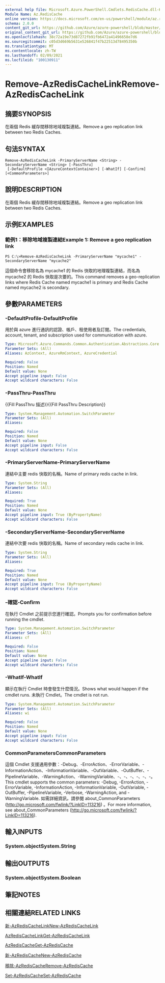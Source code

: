 ```yaml
---
external help file: Microsoft.Azure.PowerShell.Cmdlets.RedisCache.dll-Help.xml
Module Name: Az.RedisCache
online version: https://docs.microsoft.com/en-us/powershell/module/az.rediscache/remove-azrediscachelink
schema: 2.0.0
content_git_url: https://github.com/Azure/azure-powershell/blob/master/src/RedisCache/RedisCache/help/Remove-AzRedisCacheLink.md
original_content_git_url: https://github.com/Azure/azure-powershell/blob/master/src/RedisCache/RedisCache/help/Remove-AzRedisCacheLink.md
ms.openlocfilehash: 38c72a19e73d87272fb91fb6472a41496658e7d6
ms.sourcegitcommit: c05d3d669b5631e526841f47b22513d78495350b
ms.translationtype: MT
ms.contentlocale: zh-TW
ms.lasthandoff: 02/09/2021
ms.locfileid: "100130911"
---
```

# <span data-ttu-id="1bd74-101">Remove-AzRedisCacheLink</span><span class="sxs-lookup"><span data-stu-id="1bd74-101">Remove-AzRedisCacheLink</span></span>

## <span data-ttu-id="1bd74-102">摘要</span><span class="sxs-lookup"><span data-stu-id="1bd74-102">SYNOPSIS</span></span>
<span data-ttu-id="1bd74-103">在兩個 Redis 緩存間移除地域複製連結。</span><span class="sxs-lookup"><span data-stu-id="1bd74-103">Remove a geo replication link between two Redis Caches.</span></span>

## <span data-ttu-id="1bd74-104">句法</span><span class="sxs-lookup"><span data-stu-id="1bd74-104">SYNTAX</span></span>

```
Remove-AzRedisCacheLink -PrimaryServerName <String> -SecondaryServerName <String> [-PassThru]
 [-DefaultProfile <IAzureContextContainer>] [-WhatIf] [-Confirm] [<CommonParameters>]
```

## <span data-ttu-id="1bd74-105">說明</span><span class="sxs-lookup"><span data-stu-id="1bd74-105">DESCRIPTION</span></span>
<span data-ttu-id="1bd74-106">在兩個 Redis 緩存間移除地域複製連結。</span><span class="sxs-lookup"><span data-stu-id="1bd74-106">Remove a geo replication link between two Redis Caches.</span></span>

## <span data-ttu-id="1bd74-107">示例</span><span class="sxs-lookup"><span data-stu-id="1bd74-107">EXAMPLES</span></span>

### <span data-ttu-id="1bd74-108">範例1：移除地域複製連結</span><span class="sxs-lookup"><span data-stu-id="1bd74-108">Example 1: Remove a geo replication link</span></span>
```
PS C:\>Remove-AzRedisCacheLink -PrimaryServerName "mycache1" -SecondaryServerName "mycache2"
```

<span data-ttu-id="1bd74-109">這個命令會移除名為 mycache1 的 Redis 快取的地理複製連結，而名為 mycache2 的 Redis 快取是次要的。</span><span class="sxs-lookup"><span data-stu-id="1bd74-109">This command removes a geo-replication links where Redis Cache named mycache1 is primary and Redis Cache named mycache2 is secondary.</span></span>

## <span data-ttu-id="1bd74-110">參數</span><span class="sxs-lookup"><span data-stu-id="1bd74-110">PARAMETERS</span></span>

### <span data-ttu-id="1bd74-111">-DefaultProfile</span><span class="sxs-lookup"><span data-stu-id="1bd74-111">-DefaultProfile</span></span>
<span data-ttu-id="1bd74-112">用於與 azure 進行通訊的認證、帳戶、租使用者及訂閱。</span><span class="sxs-lookup"><span data-stu-id="1bd74-112">The credentials, account, tenant, and subscription used for communication with azure.</span></span>

```yaml
Type: Microsoft.Azure.Commands.Common.Authentication.Abstractions.Core.IAzureContextContainer
Parameter Sets: (All)
Aliases: AzContext, AzureRmContext, AzureCredential

Required: False
Position: Named
Default value: None
Accept pipeline input: False
Accept wildcard characters: False
```

### <span data-ttu-id="1bd74-113">-PassThru</span><span class="sxs-lookup"><span data-stu-id="1bd74-113">-PassThru</span></span>
<span data-ttu-id="1bd74-114">{{Fill PassThru 描述}}</span><span class="sxs-lookup"><span data-stu-id="1bd74-114">{{Fill PassThru Description}}</span></span>

```yaml
Type: System.Management.Automation.SwitchParameter
Parameter Sets: (All)
Aliases:

Required: False
Position: Named
Default value: None
Accept pipeline input: False
Accept wildcard characters: False
```

### <span data-ttu-id="1bd74-115">-PrimaryServerName</span><span class="sxs-lookup"><span data-stu-id="1bd74-115">-PrimaryServerName</span></span>
<span data-ttu-id="1bd74-116">連結中主要 redis 快取的名稱。</span><span class="sxs-lookup"><span data-stu-id="1bd74-116">Name of primary redis cache in link.</span></span>

```yaml
Type: System.String
Parameter Sets: (All)
Aliases:

Required: True
Position: Named
Default value: None
Accept pipeline input: True (ByPropertyName)
Accept wildcard characters: False
```

### <span data-ttu-id="1bd74-117">-SecondaryServerName</span><span class="sxs-lookup"><span data-stu-id="1bd74-117">-SecondaryServerName</span></span>
<span data-ttu-id="1bd74-118">連結中次要 redis 快取的名稱。</span><span class="sxs-lookup"><span data-stu-id="1bd74-118">Name of secondary redis cache in link.</span></span>

```yaml
Type: System.String
Parameter Sets: (All)
Aliases:

Required: True
Position: Named
Default value: None
Accept pipeline input: True (ByPropertyName)
Accept wildcard characters: False
```

### <span data-ttu-id="1bd74-119">-確認</span><span class="sxs-lookup"><span data-stu-id="1bd74-119">-Confirm</span></span>
<span data-ttu-id="1bd74-120">在執行 Cmdlet 之前提示您進行確認。</span><span class="sxs-lookup"><span data-stu-id="1bd74-120">Prompts you for confirmation before running the cmdlet.</span></span>

```yaml
Type: System.Management.Automation.SwitchParameter
Parameter Sets: (All)
Aliases: cf

Required: False
Position: Named
Default value: None
Accept pipeline input: False
Accept wildcard characters: False
```

### <span data-ttu-id="1bd74-121">-WhatIf</span><span class="sxs-lookup"><span data-stu-id="1bd74-121">-WhatIf</span></span>
<span data-ttu-id="1bd74-122">顯示在執行 Cmdlet 時會發生什麼情況。</span><span class="sxs-lookup"><span data-stu-id="1bd74-122">Shows what would happen if the cmdlet runs.</span></span>
<span data-ttu-id="1bd74-123">未執行 Cmdlet。</span><span class="sxs-lookup"><span data-stu-id="1bd74-123">The cmdlet is not run.</span></span>

```yaml
Type: System.Management.Automation.SwitchParameter
Parameter Sets: (All)
Aliases: wi

Required: False
Position: Named
Default value: None
Accept pipeline input: False
Accept wildcard characters: False
```

### <span data-ttu-id="1bd74-124">CommonParameters</span><span class="sxs-lookup"><span data-stu-id="1bd74-124">CommonParameters</span></span>
<span data-ttu-id="1bd74-125">這個 Cmdlet 支援通用參數：-Debug、-ErrorAction、-ErrorVariable、-InformationAction、-InformationVariable、-OutVariable、-OutBuffer、-PipelineVariable、-WarningAction、-WarningVariable、-、-、-、-、-、-。</span><span class="sxs-lookup"><span data-stu-id="1bd74-125">This cmdlet supports the common parameters: -Debug, -ErrorAction, -ErrorVariable, -InformationAction, -InformationVariable, -OutVariable, -OutBuffer, -PipelineVariable, -Verbose, -WarningAction, and -WarningVariable.</span></span> <span data-ttu-id="1bd74-126">如需詳細資訊，請參閱 about_CommonParameters (http://go.microsoft.com/fwlink/?LinkID=113216) 。</span><span class="sxs-lookup"><span data-stu-id="1bd74-126">For more information, see about_CommonParameters (http://go.microsoft.com/fwlink/?LinkID=113216).</span></span>

## <span data-ttu-id="1bd74-127">輸入</span><span class="sxs-lookup"><span data-stu-id="1bd74-127">INPUTS</span></span>

### <span data-ttu-id="1bd74-128">System.object</span><span class="sxs-lookup"><span data-stu-id="1bd74-128">System.String</span></span>

## <span data-ttu-id="1bd74-129">輸出</span><span class="sxs-lookup"><span data-stu-id="1bd74-129">OUTPUTS</span></span>

### <span data-ttu-id="1bd74-130">System.object</span><span class="sxs-lookup"><span data-stu-id="1bd74-130">System.Boolean</span></span>

## <span data-ttu-id="1bd74-131">筆記</span><span class="sxs-lookup"><span data-stu-id="1bd74-131">NOTES</span></span>

## <span data-ttu-id="1bd74-132">相關連結</span><span class="sxs-lookup"><span data-stu-id="1bd74-132">RELATED LINKS</span></span>

[<span data-ttu-id="1bd74-133">新-AzRedisCacheLink</span><span class="sxs-lookup"><span data-stu-id="1bd74-133">New-AzRedisCacheLink</span></span>](./New-AzRedisCacheLink.md)

[<span data-ttu-id="1bd74-134">AzRedisCacheLink</span><span class="sxs-lookup"><span data-stu-id="1bd74-134">Get-AzRedisCacheLink</span></span>](./Get-AzRedisCacheLink.md)

[<span data-ttu-id="1bd74-135">AzRedisCache</span><span class="sxs-lookup"><span data-stu-id="1bd74-135">Get-AzRedisCache</span></span>](./Get-AzRedisCache.md)

[<span data-ttu-id="1bd74-136">新-AzRedisCache</span><span class="sxs-lookup"><span data-stu-id="1bd74-136">New-AzRedisCache</span></span>](./New-AzRedisCache.md)

[<span data-ttu-id="1bd74-137">移除-AzRedisCache</span><span class="sxs-lookup"><span data-stu-id="1bd74-137">Remove-AzRedisCache</span></span>](./Remove-AzRedisCache.md)

[<span data-ttu-id="1bd74-138">Set-AzRedisCache</span><span class="sxs-lookup"><span data-stu-id="1bd74-138">Set-AzRedisCache</span></span>](./Set-AzRedisCache.md)